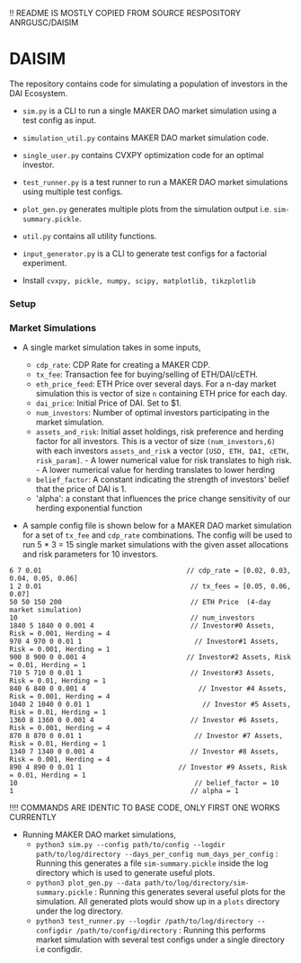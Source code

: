 !! README IS MOSTLY COPIED FROM SOURCE RESPOSITORY ANRGUSC/DAISIM

# DAISIM
The repository contains code for simulating a population of investors in the DAI Ecosystem. 

- `sim.py` is a CLI to run a single MAKER DAO market simulation using a test config as input.
- `simulation_util.py` contains MAKER DAO market simulation code.
- `single_user.py` contains CVXPY optimization code for an optimal investor.
- `test_runner.py` is a test runner to run a MAKER DAO market simulations using multiple test configs.
- `plot_gen.py` generates multiple plots from the simulation output i.e. `sim-summary.pickle`.
- `util.py` contains all utility functions.
- `input_generator.py` is a CLI to generate test configs for a factorial experiment.

- Install `cvxpy, pickle, numpy, scipy, matplotlib, tikzplotlib`
### Setup

### Market Simulations
- A single market simulation takes in some inputs,
    - `cdp_rate`: CDP Rate for creating a MAKER CDP.
    - `tx_fee`: Transaction fee for buying/selling of ETH/DAI/cETH.
    - `eth_price_feed`: ETH Price over several days. For a n-day market simulation this is vector of size `n` containing ETH price for each day. 
    - `dai_price`: Initial Price of DAI. Set to $1.
    - `num_investors`: Number of optimal investors participating in the market simulation.
    - `assets_and_risk`: Initial asset holdings, risk preference and herding factor for all investors. This is a vector of size `(num_investors,6)` with each 
    investors `assets_and_risk` a vector `[USD, ETH, DAI, cETH, risk_param]`.
            - A lower numerical value for risk translates to high risk.
            - A lower numerical value for herding translates to lower herding
    - `belief_factor`: A constant indicating the strength of investors' belief that the price of DAI is 1.
    - 'alpha': a constant that influences the price change sensitivity of our herding exponential function
   

- A sample config file is shown below for a MAKER DAO market simulation for a set of `tx_fee` and `cdp_rate` combinations. The config
will be used to run 5 * 3 = 15 single market simulations with the given asset allocations and risk parameters for 10 investors.
```editorconfig
6 7 0.01                                    // cdp_rate = [0.02, 0.03, 0.04, 0.05, 0.06]
1 2 0.01                                     // tx_fees = [0.05, 0.06, 0.07]
50 50 150 200                                // ETH Price  (4-day market simulation)
10                                           // num_investors
1840 5 1840 0 0.001 4                        // Investor#0 Assets, Risk = 0.001, Herding = 4
970 4 970 0 0.01 1                            // Investor#1 Assets, Risk = 0.001, Herding = 1
900 8 900 0 0.001 4                         // Investor#2 Assets, Risk = 0.01, Herding = 1
710 5 710 0 0.01 1                           // Investor#3 Assets, Risk = 0.01, Herding = 1
840 6 840 0 0.001 4                            // Investor #4 Assets, Risk = 0.001, Herding = 4
1040 2 1040 0 0.01 1                            // Investor #5 Assets, Risk = 0.01, Herding = 1
1360 8 1360 0 0.001 4                        // Investor #6 Assets, Risk = 0.001, Herding = 4
870 8 870 0 0.01 1                            // Investor #7 Assets, Risk = 0.01, Herding = 1
1340 7 1340 0 0.001 4                        // Investor #8 Assets, Risk = 0.001, Herding = 4
890 4 890 0 0.01 1                        // Investor #9 Assets, Risk = 0.01, Herding = 1
10                                            // belief_factor = 10
1                                            // alpha = 1
```

!!!! COMMANDS ARE IDENTIC TO BASE CODE, ONLY FIRST ONE WORKS CURRENTLY

- Running MAKER DAO market simulations,
    - `python3 sim.py --config path/to/config --logdir path/to/log/directory --days_per_config num_days_per_config` : Running this generates a file `sim-summary.pickle` inside the log directory
    which is used to generate useful plots.
    - `python3 plot_gen.py --data path/to/log/directory/sim-summary.pickle` : Running this generates several useful plots for the simulation. All generated plots would show up in a `plots`
    directory under the log directory.
    - `python3 test_runner.py --logdir /path/to/log/directory --configdir /path/to/config/directory` : Running this performs market simulation with several test configs under a single directory i.e configdir.
